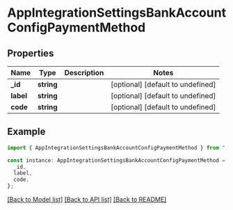 # AppIntegrationSettingsBankAccountConfigPaymentMethod

## Properties

| Name      | Type       | Description | Notes                             |
| --------- | ---------- | ----------- | --------------------------------- |
| **\_id**  | **string** |             | [optional] [default to undefined] |
| **label** | **string** |             | [optional] [default to undefined] |
| **code**  | **string** |             | [optional] [default to undefined] |

## Example

```typescript
import { AppIntegrationSettingsBankAccountConfigPaymentMethod } from "./api";

const instance: AppIntegrationSettingsBankAccountConfigPaymentMethod = {
  _id,
  label,
  code,
};
```

[[Back to Model list]](../README.md#documentation-for-models) [[Back to API list]](../README.md#documentation-for-api-endpoints) [[Back to README]](../README.md)
